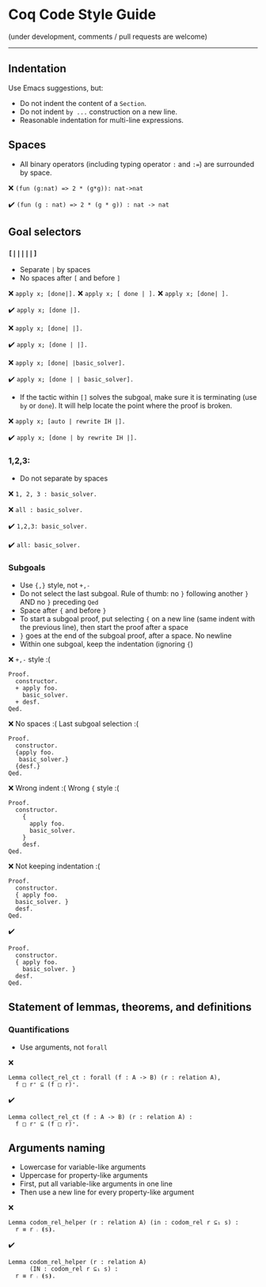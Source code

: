# Coq Code Style Guide 

(under development, comments / pull requests are welcome)

--- 

## Indentation

Use Emacs suggestions, but:
* Do not indent the content of a `Section`.
* Do not indent `by ...` construction on a new line.
* Reasonable indentation for multi-line expressions.

## Spaces
* All binary operators (including typing operator `:` and `:=`) are surrounded by space.  

:x:                `(fun (g:nat) => 2 * (g*g)): nat->nat`

:heavy_check_mark: `(fun (g : nat) => 2 * (g * g)) : nat -> nat`


## Goal selectors

### `[|||||]`

* Separate `|` by spaces
* No spaces after `[` and before `]` 

:x:                `apply x; [done|].`
:x:                `apply x; [ done | ].`
:x:                `apply x; [done| ].`

:heavy_check_mark: `apply x; [done |].`

:x:                `apply x; [done| |].`

:heavy_check_mark: `apply x; [done | |].`

:x:                `apply x; [done| |basic_solver].`

:heavy_check_mark: `apply x; [done | | basic_solver].`


* If the tactic within `[]` solves the subgoal, make sure it is terminating (use `by` or `done`). It will help locate the point where the proof is broken.

:x:                `apply x; [auto | rewrite IH |].`

:heavy_check_mark: `apply x; [done | by rewrite IH |].`



### 1,2,3:

* Do not separate by spaces

:x:                `1, 2, 3 : basic_solver.`

:x:                `all : basic_solver.`

:heavy_check_mark: `1,2,3: basic_solver.`

:heavy_check_mark: `all: basic_solver.`

### Subgoals
* Use `{,}` style, not `+,-`
* Do not select the last subgoal. Rule of thumb: no `}` following another `}` AND no `}` preceding `Qed`
* Space after `{` and before `}`
* To start a subgoal proof, put selecting `{` on a new line (same indent with the previous line), then start the proof after a space
* `}` goes at the end of the subgoal proof, after a space. No newline
* Within one subgoal, keep the indentation (ignoring `{`)


:x: `+,-` style :(
```
Proof.
  constructor.
  + apply foo. 
    basic_solver. 
  + desf.
Qed.
```
:x: No spaces :( Last subgoal selection :(
```
Proof.
  constructor.
  {apply foo. 
   basic_solver.}
  {desf.}
Qed.
```

:x: Wrong indent :( Wrong `{` style :(
```
Proof.
  constructor.
    { 
      apply foo.  
      basic_solver. 
    }
    desf.
Qed.
```

:x: Not keeping indentation :(
```
Proof.
  constructor.
  { apply foo. 
  basic_solver. }
  desf.
Qed.
```

:heavy_check_mark:
```
Proof.
  constructor.
  { apply foo. 
    basic_solver. }
  desf.
Qed.
```


## Statement of lemmas, theorems, and definitions

### Quantifications

* Use arguments, not `forall`

:x:

```
Lemma collect_rel_ct : forall (f : A -> B) (r : relation A),
  f □ r⁺ ⊆ (f □ r)⁺.
```


:heavy_check_mark:

```
Lemma collect_rel_ct (f : A -> B) (r : relation A) :
  f □ r⁺ ⊆ (f □ r)⁺.
```

## Arguments naming
* Lowercase for variable-like arguments
* Uppercase for property-like arguments
* First, put all variable-like arguments in one line 
* Then use a new line for every property-like argument

:x: 

```
Lemma codom_rel_helper (r : relation A) (in : codom_rel r ⊆₁ s) :
  r ≡ r ⨾ ⦗s⦘.
```

:heavy_check_mark:

```
Lemma codom_rel_helper (r : relation A)
      (IN : codom_rel r ⊆₁ s) :
  r ≡ r ⨾ ⦗s⦘.
```
